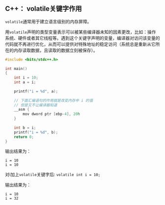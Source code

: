 ## C++： volatile关键字作用

`volatile`通常用于建立语言级别的内存屏障。

用`volatile`声明的类型变量表示可以被某些编译器未知的因素更改，比如：操作系统、硬件或者其它线程等。遇到这个关键字声明的变量，编译器对访问该变量的代码就不再进行优化，从而可以提供对特殊地址的稳定访问（系统总是重新从它所在的内存读取数据，且读取的数据立刻被保存）。

```cpp
#include <bits/stdc++.h>
 
int main()
{
    int i = 10;
    int a = i;
 
    printf("i = %d", a);
 
    // 下面汇编语句的作用就是改变内存中 i 的值
    // 但是又不让编译器知道
    __asm {
        mov dword ptr [ebp-4], 20h
    }
 
    int b = i;
    printf("i = %d", b);
	return 0;
}
```

输出结果为：
```
i = 10
i = 10
```

对i加上`volatile`关键字后: `volatile int i = 10;`

输出结果为：
```
i = 10
i = 32
```